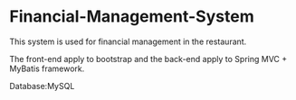 # Financial-Management-System

This system is used for financial management in the restaurant.

The front-end apply to bootstrap and the back-end apply to Spring MVC + MyBatis framework.

Database:MySQL
